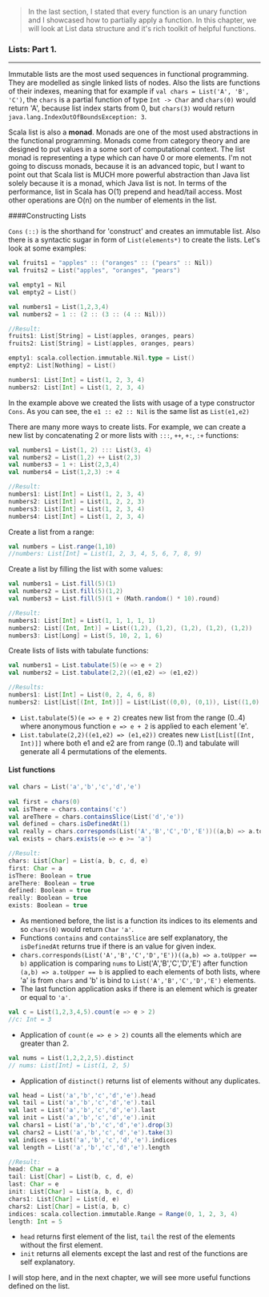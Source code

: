 > In the last section, I stated that every function is an unary function and I showcased how to partially apply a function.
> In this chapter, we will look at List data structure and it's rich toolkit of helpful functions.

### Lists: Part 1.
* * * * *

Immutable lists are the most used sequences in functional programming. They are modelled as single linked lists of nodes. Also the lists are functions of their indexes, meaning that for example if `val chars = List('A', 'B', 'C')`, the `chars` is a partial function of type `Int -> Char` and `chars(0)` would return 'A', because list index starts from 0, but `chars(3)` would return ` java.lang.IndexOutOfBoundsException: 3`. 

Scala list is also a **monad**. Monads are one of the most used abstractions in the functional programming. Monads come from category theory and are designed to put values in a some sort of computational context. The list monad is representing a type which can have 0 or more elements. I'm not going to discuss monads, because it is an advanced topic, but I want to point out that Scala list is MUCH more powerful abstraction than Java list solely because it is a monad, which Java list is not. In terms of the performance,  list in Scala has O(1) prepend and head/tail access. Most other operations are O(n) on the number of elements in the list.

####Constructing Lists

`Cons` `(::)` is the shorthand for 'construct' and creates an immutable list. Also there is a syntactic sugar in form of `List(elements*)` to create the lists. Let's look at some examples:
```scala
val fruits1 = "apples" :: ("oranges" :: ("pears" :: Nil))
val fruits2 = List("apples", "oranges", "pears")

val empty1 = Nil
val empty2 = List()

val numbers1 = List(1,2,3,4)
val numbers2 = 1 :: (2 :: (3 :: (4 :: Nil)))

//Result:
fruits1: List[String] = List(apples, oranges, pears)
fruits2: List[String] = List(apples, oranges, pears)

empty1: scala.collection.immutable.Nil.type = List()
empty2: List[Nothing] = List()

numbers1: List[Int] = List(1, 2, 3, 4)
numbers2: List[Int] = List(1, 2, 3, 4)
```
In the example above we created the lists with usage of a type constructor `Cons`. As you can see, the `e1 :: e2 :: Nil` is the same list as `List(e1,e2)`

There are many more ways to create lists. For example, we can create a new list by concatenating 2 or more lists with `:::`, `++`, `+:`, `:+` functions:
```Scala
val numbers1 = List(1, 2) ::: List(3, 4)
val numbers2 = List(1,2) ++ List(2,3) 
val numbers3 = 1 +: List(2,3,4) 
val numbers4 = List(1,2,3) :+ 4 

//Result:
numbers1: List[Int] = List(1, 2, 3, 4)
numbers2: List[Int] = List(1, 2, 2, 3)
numbers3: List[Int] = List(1, 2, 3, 4)
numbers4: List[Int] = List(1, 2, 3, 4)
```

Create a list from a range:
```Scala
val numbers = List.range(1,10)
//numbers: List[Int] = List(1, 2, 3, 4, 5, 6, 7, 8, 9)
```
Create a list by filling the list with some values:
```scala
val numbers1 = List.fill(5)(1)
val numbers2 = List.fill(5)(1,2)
val numbers3 = List.fill(5)(1 + (Math.random() * 10).round)

//Result:
numbers1: List[Int] = List(1, 1, 1, 1, 1)
numbers2: List[(Int, Int)] = List((1,2), (1,2), (1,2), (1,2), (1,2))
numbers3: List[Long] = List(5, 10, 2, 1, 6)
```

Create lists of lists with tabulate functions:
```scala
val numbers1 = List.tabulate(5)(e => e + 2)
val numbers2 = List.tabulate(2,2)((e1,e2) => (e1,e2))

//Results:
numbers1: List[Int] = List(0, 2, 4, 6, 8)
numbers2: List[List[(Int, Int)]] = List(List((0,0), (0,1)), List((1,0), (1,1)))
```
- `List.tabulate(5)(e => e + 2)` creates new list from the range (0..4) where anonymous function `e => e + 2` is applied to each element 'e'.
- `List.tabulate(2,2)((e1,e2) => (e1,e2))` creates new `List[List[(Int, Int)]]` where both e1 and e2 are from range (0..1) and tabulate will generate all 4 permutations of the elements.

#### List functions

```scala
val chars = List('a','b','c','d','e')
  
val first = chars(0)
val isThere = chars.contains('c')
val areThere = chars.containsSlice(List('d','e'))
val defined = chars.isDefinedAt(1)
val really = chars.corresponds(List('A','B','C','D','E'))((a,b) => a.toUpper == b)
val exists = chars.exists(e => e >= 'a')

//Result:
chars: List[Char] = List(a, b, c, d, e)
first: Char = a
isThere: Boolean = true
areThere: Boolean = true
defined: Boolean = true
really: Boolean = true
exists: Boolean = true
```
- As mentioned before, the list is a function its indices to its elements and so `chars(0)` would return `Char` `'a'`.
- Functions `contains` and `containsSlice` are self explanatory, the `isDefinedAt` returns true if there is an value for given index.
- `chars.corresponds(List('A','B','C','D','E'))((a,b) => a.toUpper == b)` application is comparing `nums` to List('A','B','C','D','E') after function `(a,b) => a.toUpper == b` is applied to each elements of both lists, where 'a' is from `chars` and 'b' is bind to `List('A','B','C','D','E')` elements.
- The last function application asks if there is an element which is greater or equal to `'a'`.

```scala
val c = List(1,2,3,4,5).count(e => e > 2)
//c: Int = 3
```
- Application of `count(e => e > 2)` counts all the elements which are greater than 2.

```scala
val nums = List(1,2,2,2,5).distinct
// nums: List[Int] = List(1, 2, 5)
```
- Application of `distinct()` returns list of elements without any duplicates.


```scala
val head = List('a','b','c','d','e').head
val tail = List('a','b','c','d','e').tail
val last = List('a','b','c','d','e').last
val init = List('a','b','c','d','e').init
val chars1 = List('a','b','c','d','e').drop(3)
val chars2 = List('a','b','c','d','e').take(3)
val indices = List('a','b','c','d','e').indices
val length = List('a','b','c','d','e').length

//Result:
head: Char = a
tail: List[Char] = List(b, c, d, e)
last: Char = e
init: List[Char] = List(a, b, c, d)
chars1: List[Char] = List(d, e)
chars2: List[Char] = List(a, b, c)
indices: scala.collection.immutable.Range = Range(0, 1, 2, 3, 4)
length: Int = 5
```
- `head` returns first element of the list, `tail` the rest of the elements without the first element.
- `init` returns all elements except the last and rest of the functions are self explanatory.

I will stop here, and in the next chapter, we will see more useful functions defined on the list.













